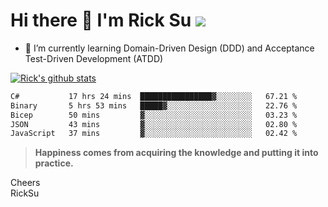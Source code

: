 # Hi there 👋 I'm Rick Su ![](https://komarev.com/ghpvc/?username=ricksu978)
<!--
**ricksu978/ricksu978** is a ✨ _special_ ✨ repository because its `README.md` (this file) appears on your GitHub profile.

Here are some ideas to get you started:

- 🔭 I’m currently working on ...
-->
- 🌱 I’m currently learning Domain-Driven Design (DDD) and Acceptance Test-Driven Development (ATDD)
<!--
- 👯 I’m looking to collaborate on ...
- 🤔 I’m looking for help with ...
- 💬 Ask me about ...
- 📫 How to reach me: ...
- 😄 Pronouns: ...
- ⚡ Fun fact: ...
-->
[![Rick's github stats](https://github-readme-stats.vercel.app/api?username=ricksu978&theme=dark)](https://github.com/ricksu978/ricksu978)

<!--START_SECTION:waka-->

```txt
C#           17 hrs 24 mins  ████████████████▓░░░░░░░░   67.21 %
Binary       5 hrs 53 mins   █████▓░░░░░░░░░░░░░░░░░░░   22.76 %
Bicep        50 mins         ▓░░░░░░░░░░░░░░░░░░░░░░░░   03.23 %
JSON         43 mins         ▓░░░░░░░░░░░░░░░░░░░░░░░░   02.80 %
JavaScript   37 mins         ▓░░░░░░░░░░░░░░░░░░░░░░░░   02.42 %
```

<!--END_SECTION:waka-->

> **Happiness comes from acquiring the knowledge and putting it into practice.**

Cheers  
RickSu 
